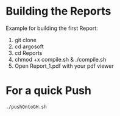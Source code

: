 # Building the Reports
Example for building the first Report:

1. git clone 
2. cd argosoft
3. cd Reports
4. chmod +x compile.sh & ./compile.sh
5. Open Report_1.pdf with your pdf viewer

# For a quick Push

```
./pushOntoGH.sh
```

